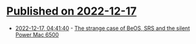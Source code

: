 # [Published on 2022-12-17](index.md)

* [2022-12-17, 04:41:40](https://news.ycombinator.com/item?id=34024759) - [The strange case of BeOS, SRS and the silent Power Mac 6500](https://oldvcr.blogspot.com/2022/12/the-strange-case-of-beos-srs-and-silent.html)

